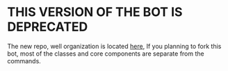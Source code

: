 # THIS VERSION OF THE BOT IS DEPRECATED

The new repo, well organization is located [here](https://github.com/VorteKore), If you planning to fork this bot, most of the classes and core components are separate from the commands.
